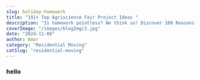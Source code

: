 ```yaml
---
slug: holiday-homework
title: "191+ Top Agriscience Fair Project Ideas "
description: "Is homework pointless? We think so! Discover 100 Reasons Why Homework Is Bad in our blog post. Learn how it stresses kids & stifles creativity. Find alternatives!"
coverImage: "/images/blogImg/2.jpg"
date: "2024-11-08"
author: Amar
category: "Residential Moving"
catSlug: "residential-moving"
---
```

### hello
